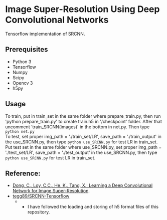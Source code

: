 # Image Super-Resolution Using Deep Convolutional Networks
Tensorflow implementation of SRCNN.

## Prerequisites
 * Python 3
 * Tensorflow
 * Numpy
 * Scipy
 * Opencv 3
 * h5py

## Usage

To train, put in train_set in the same folder where prepare_train.py, then run 'python prepare_train.py' to create train.h5 in '/checkpoint' folder. After that uncomment 'train_SRCNN(images)' in the bottom in net.py. Then type `python net.py`
<br>
To test, set proper img_path = './train_set/LR', save_path = './train_output' in the use_SRCNN.py, then type `python use_SRCNN.py` for test LR in train_set.
Put test set in the same folder where use_SRCNN.py, set proper img_path = './test_set/LR', save_path = './test_output' in the use_SRCNN.py, then type `python use_SRCNN.py` for test LR in train_set.
  
## Reference:

* [Dong, C., Loy, C.C., He, K., Tang, X.: Learning a Deep Convolutional Network for Image Super-Resolution](http://mmlab.ie.cuhk.edu.hk/projects/SRCNN.html). <br>
* [tegg89/SRCNN-Tensorflow](https://github.com/tegg89/SRCNN-Tensorflow)
  * - I have followed the loading and storing of h5 format files of this repository.

